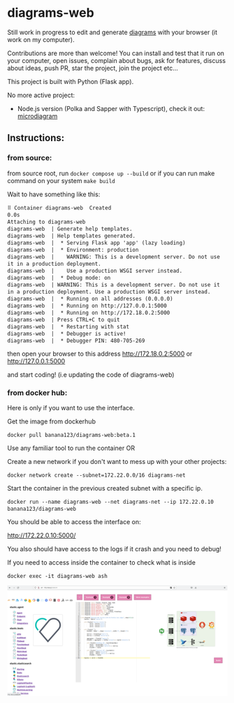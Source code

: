 # diagrams-web
Still work in progress to edit and generate [diagrams](https://github.com/mingrammer/diagrams) with your browser (it work on my computer).

Contributions are more than welcome!
You can install and test that it run on your computer, open issues, complain about bugs, ask for features, discuss about ideas, push PR, star the project, join the project etc...

This project is built with Python (Flask app).

No more active project:
- Node.js version (Polka and Sapper with Typescript), check it out: [microdiagram](https://github.com/renyuanz/microdiagram)

## Instructions:

### from source:

from source root, run `docker compose up --build`
or if you can run make command on your system `make build`

Wait to have something like this:
```shell
⠿ Container diagrams-web  Created                                                                                                                                                                     0.0s
Attaching to diagrams-web
diagrams-web  | Generate help templates.
diagrams-web  | Help templates generated.
diagrams-web  |  * Serving Flask app 'app' (lazy loading)
diagrams-web  |  * Environment: production
diagrams-web  |    WARNING: This is a development server. Do not use it in a production deployment.
diagrams-web  |    Use a production WSGI server instead.
diagrams-web  |  * Debug mode: on
diagrams-web  | WARNING: This is a development server. Do not use it in a production deployment. Use a production WSGI server instead.
diagrams-web  |  * Running on all addresses (0.0.0.0)
diagrams-web  |  * Running on http://127.0.0.1:5000
diagrams-web  |  * Running on http://172.18.0.2:5000
diagrams-web  | Press CTRL+C to quit
diagrams-web  |  * Restarting with stat
diagrams-web  |  * Debugger is active!
diagrams-web  |  * Debugger PIN: 480-705-269
```

then open your browser to this address http://172.18.0.2:5000 or http://127.0.0.1:5000

and start coding! (i.e updating the code of diagrams-web)


### from docker hub:

Here is only if you want to use the interface.

Get the image from dockerhub

```shell
docker pull banana123/diagrams-web:beta.1
```

Use any familiar tool to run the container OR

Create a new network if you don't want to mess up with your other projects:
```shell
docker network create --subnet=172.22.0.0/16 diagrams-net
```

Start the container in the previous created subnet with a specific ip.
```shell
docker run --name diagrams-web --net diagrams-net --ip 172.22.0.10 banana123/diagrams-web
```
You should be able to access the interface on:

http://172.22.0.10:5000/

You also should have access to the logs if it crash and you need to debug!

If you need to access inside the container to check what is inside 
```shell
docker exec -it diagrams-web ash
```

![Screenshot](web/static/with_side_menu.png)
